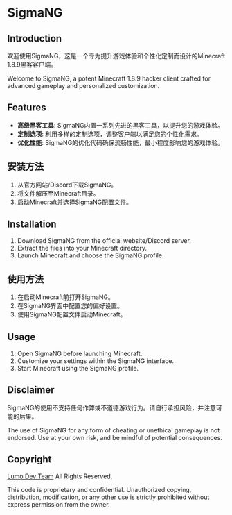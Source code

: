 # SigmaNG

## Introduction
欢迎使用SigmaNG，这是一个专为提升游戏体验和个性化定制而设计的Minecraft 1.8.9黑客客户端。

Welcome to SigmaNG, a potent Minecraft 1.8.9 hacker client crafted for advanced gameplay and personalized customization.

## Features
- **高级黑客工具**: SigmaNG内置一系列先进的黑客工具，以提升您的游戏体验。
- **定制选项**: 利用多样的定制选项，调整客户端以满足您的个性化需求。
- **优化性能**: SigmaNG的优化代码确保流畅性能，最小程度影响您的游戏体验。

## 安装方法
1. 从官方网站/Discord下载SigmaNG。
2. 将文件解压至Minecraft目录。
3. 启动Minecraft并选择SigmaNG配置文件。

## Installation
1. Download SigmaNG from the official website/Discord server.
2. Extract the files into your Minecraft directory.
3. Launch Minecraft and choose the SigmaNG profile.

## 使用方法
1. 在启动Minecraft前打开SigmaNG。
2. 在SigmaNG界面中配置您的偏好设置。
3. 使用SigmaNG配置文件启动Minecraft。

## Usage
1. Open SigmaNG before launching Minecraft.
2. Customize your settings within the SigmaNG interface.
3. Start Minecraft using the SigmaNG profile.

## Disclaimer
SigmaNG的使用不支持任何作弊或不道德游戏行为。请自行承担风险，并注意可能的后果。

The use of SigmaNG for any form of cheating or unethical gameplay is not endorsed. Use at your own risk, and be mindful of potential consequences.

## Copyright
[Lumo Dev Team](https://lumodev.xyz) All Rights Reserved.

This code is proprietary and confidential. Unauthorized copying, distribution, modification, or any other use is strictly prohibited without express permission from the owner.

